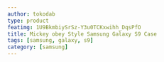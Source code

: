 ```yaml
---
author: tokodab
type: product
featimg: 1U9BkmbiySrSz-Y3u0TCKxwihh_DqsPfO
title: Mickey obey Style Samsung Galaxy S9 Case
tags: [samsung, galaxy, s9]
category: [samsung]
---
```

